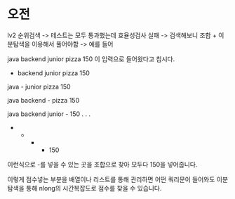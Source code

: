# 오전

lv2 순위검색 -> 테스트는 모두 통과했는데 효율성검사 실패 -> 검색해보니 조합 + 이분탐색을 이용해서 풀어야함 -> 예를 들어

java backend junior pizza 150 이 입력으로 들어왔다고 칩시다.

-   backend junior pizza 150

java - junior pizza 150

java backend - pizza 150

java backend junior - 150
.
.
.

-   -   -   -   150

이런식으로 -를 넣을 수 있는 곳을 조합으로 찾아 모두다 150을 넣어줍니다.

이렇게 점수넣는 부분을 배열이나 리스트를 통해 관리하면 어떤 쿼리문이 들어와도 이분탐색을 통해 nlong의 시간복잡도로 점수를 찾을 수 있습니다.

